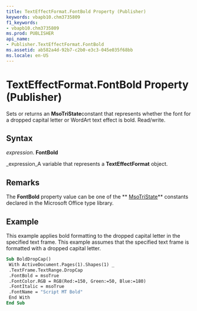 ```yaml
---
title: TextEffectFormat.FontBold Property (Publisher)
keywords: vbapb10.chm3735809
f1_keywords:
- vbapb10.chm3735809
ms.prod: PUBLISHER
api_name:
- Publisher.TextEffectFormat.FontBold
ms.assetid: ab582a4d-92b7-c2b0-e3c3-045e035f68bb
ms.locale: en-US
---
```



# TextEffectFormat.FontBold Property (Publisher)

Sets or returns an  **MsoTriState**constant that represents whether the font for a dropped capital letter or WordArt text effect is bold. Read/write.


## Syntax

 _expression_. **FontBold**

 _expression_A variable that represents a  **TextEffectFormat** object.


## Remarks

The  **FontBold** property value can be one of the ** [MsoTriState](http://msdn.microsoft.com/library/msotristate-enumeration-office%28Office.15%29.aspx)** constants declared in the Microsoft Office type library.


## Example

This example applies bold formatting to the dropped capital letter in the specified text frame. This example assumes that the specified text frame is formatted with a dropped capital letter.


```vb
Sub BoldDropCap() 
 With ActiveDocument.Pages(1).Shapes(1) _ 
 .TextFrame.TextRange.DropCap 
 .FontBold = msoTrue 
 .FontColor.RGB = RGB(Red:=150, Green:=50, Blue:=180) 
 .FontItalic = msoTrue 
 .FontName = "Script MT Bold" 
 End With 
End Sub
```


